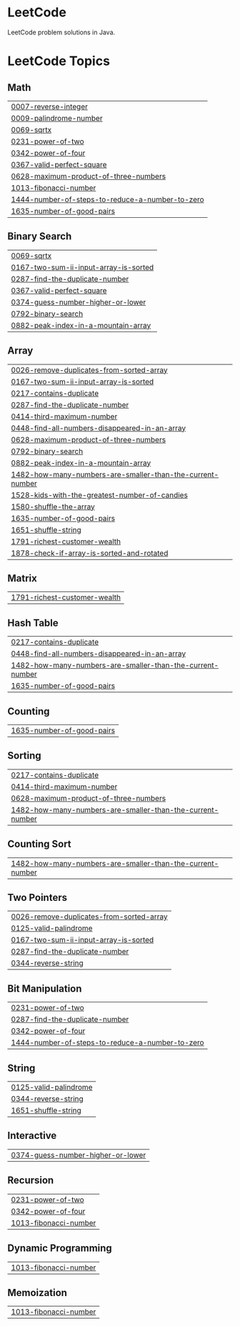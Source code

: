 # LeetCode
LeetCode problem solutions in Java.

<!---LeetCode Topics Start-->
# LeetCode Topics
## Math
|  |
| ------- |
| [0007-reverse-integer](https://github.com/DevRajSinghHbtu/LeetCode/tree/master/0007-reverse-integer) |
| [0009-palindrome-number](https://github.com/DevRajSinghHbtu/LeetCode/tree/master/0009-palindrome-number) |
| [0069-sqrtx](https://github.com/DevRajSinghHbtu/LeetCode/tree/master/0069-sqrtx) |
| [0231-power-of-two](https://github.com/DevRajSinghHbtu/LeetCode/tree/master/0231-power-of-two) |
| [0342-power-of-four](https://github.com/DevRajSinghHbtu/LeetCode/tree/master/0342-power-of-four) |
| [0367-valid-perfect-square](https://github.com/DevRajSinghHbtu/LeetCode/tree/master/0367-valid-perfect-square) |
| [0628-maximum-product-of-three-numbers](https://github.com/DevRajSinghHbtu/LeetCode/tree/master/0628-maximum-product-of-three-numbers) |
| [1013-fibonacci-number](https://github.com/DevRajSinghHbtu/LeetCode/tree/master/1013-fibonacci-number) |
| [1444-number-of-steps-to-reduce-a-number-to-zero](https://github.com/DevRajSinghHbtu/LeetCode/tree/master/1444-number-of-steps-to-reduce-a-number-to-zero) |
| [1635-number-of-good-pairs](https://github.com/DevRajSinghHbtu/LeetCode/tree/master/1635-number-of-good-pairs) |
## Binary Search
|  |
| ------- |
| [0069-sqrtx](https://github.com/DevRajSinghHbtu/LeetCode/tree/master/0069-sqrtx) |
| [0167-two-sum-ii-input-array-is-sorted](https://github.com/DevRajSinghHbtu/LeetCode/tree/master/0167-two-sum-ii-input-array-is-sorted) |
| [0287-find-the-duplicate-number](https://github.com/DevRajSinghHbtu/LeetCode/tree/master/0287-find-the-duplicate-number) |
| [0367-valid-perfect-square](https://github.com/DevRajSinghHbtu/LeetCode/tree/master/0367-valid-perfect-square) |
| [0374-guess-number-higher-or-lower](https://github.com/DevRajSinghHbtu/LeetCode/tree/master/0374-guess-number-higher-or-lower) |
| [0792-binary-search](https://github.com/DevRajSinghHbtu/LeetCode/tree/master/0792-binary-search) |
| [0882-peak-index-in-a-mountain-array](https://github.com/DevRajSinghHbtu/LeetCode/tree/master/0882-peak-index-in-a-mountain-array) |
## Array
|  |
| ------- |
| [0026-remove-duplicates-from-sorted-array](https://github.com/DevRajSinghHbtu/LeetCode/tree/master/0026-remove-duplicates-from-sorted-array) |
| [0167-two-sum-ii-input-array-is-sorted](https://github.com/DevRajSinghHbtu/LeetCode/tree/master/0167-two-sum-ii-input-array-is-sorted) |
| [0217-contains-duplicate](https://github.com/DevRajSinghHbtu/LeetCode/tree/master/0217-contains-duplicate) |
| [0287-find-the-duplicate-number](https://github.com/DevRajSinghHbtu/LeetCode/tree/master/0287-find-the-duplicate-number) |
| [0414-third-maximum-number](https://github.com/DevRajSinghHbtu/LeetCode/tree/master/0414-third-maximum-number) |
| [0448-find-all-numbers-disappeared-in-an-array](https://github.com/DevRajSinghHbtu/LeetCode/tree/master/0448-find-all-numbers-disappeared-in-an-array) |
| [0628-maximum-product-of-three-numbers](https://github.com/DevRajSinghHbtu/LeetCode/tree/master/0628-maximum-product-of-three-numbers) |
| [0792-binary-search](https://github.com/DevRajSinghHbtu/LeetCode/tree/master/0792-binary-search) |
| [0882-peak-index-in-a-mountain-array](https://github.com/DevRajSinghHbtu/LeetCode/tree/master/0882-peak-index-in-a-mountain-array) |
| [1482-how-many-numbers-are-smaller-than-the-current-number](https://github.com/DevRajSinghHbtu/LeetCode/tree/master/1482-how-many-numbers-are-smaller-than-the-current-number) |
| [1528-kids-with-the-greatest-number-of-candies](https://github.com/DevRajSinghHbtu/LeetCode/tree/master/1528-kids-with-the-greatest-number-of-candies) |
| [1580-shuffle-the-array](https://github.com/DevRajSinghHbtu/LeetCode/tree/master/1580-shuffle-the-array) |
| [1635-number-of-good-pairs](https://github.com/DevRajSinghHbtu/LeetCode/tree/master/1635-number-of-good-pairs) |
| [1651-shuffle-string](https://github.com/DevRajSinghHbtu/LeetCode/tree/master/1651-shuffle-string) |
| [1791-richest-customer-wealth](https://github.com/DevRajSinghHbtu/LeetCode/tree/master/1791-richest-customer-wealth) |
| [1878-check-if-array-is-sorted-and-rotated](https://github.com/DevRajSinghHbtu/LeetCode/tree/master/1878-check-if-array-is-sorted-and-rotated) |
## Matrix
|  |
| ------- |
| [1791-richest-customer-wealth](https://github.com/DevRajSinghHbtu/LeetCode/tree/master/1791-richest-customer-wealth) |
## Hash Table
|  |
| ------- |
| [0217-contains-duplicate](https://github.com/DevRajSinghHbtu/LeetCode/tree/master/0217-contains-duplicate) |
| [0448-find-all-numbers-disappeared-in-an-array](https://github.com/DevRajSinghHbtu/LeetCode/tree/master/0448-find-all-numbers-disappeared-in-an-array) |
| [1482-how-many-numbers-are-smaller-than-the-current-number](https://github.com/DevRajSinghHbtu/LeetCode/tree/master/1482-how-many-numbers-are-smaller-than-the-current-number) |
| [1635-number-of-good-pairs](https://github.com/DevRajSinghHbtu/LeetCode/tree/master/1635-number-of-good-pairs) |
## Counting
|  |
| ------- |
| [1635-number-of-good-pairs](https://github.com/DevRajSinghHbtu/LeetCode/tree/master/1635-number-of-good-pairs) |
## Sorting
|  |
| ------- |
| [0217-contains-duplicate](https://github.com/DevRajSinghHbtu/LeetCode/tree/master/0217-contains-duplicate) |
| [0414-third-maximum-number](https://github.com/DevRajSinghHbtu/LeetCode/tree/master/0414-third-maximum-number) |
| [0628-maximum-product-of-three-numbers](https://github.com/DevRajSinghHbtu/LeetCode/tree/master/0628-maximum-product-of-three-numbers) |
| [1482-how-many-numbers-are-smaller-than-the-current-number](https://github.com/DevRajSinghHbtu/LeetCode/tree/master/1482-how-many-numbers-are-smaller-than-the-current-number) |
## Counting Sort
|  |
| ------- |
| [1482-how-many-numbers-are-smaller-than-the-current-number](https://github.com/DevRajSinghHbtu/LeetCode/tree/master/1482-how-many-numbers-are-smaller-than-the-current-number) |
## Two Pointers
|  |
| ------- |
| [0026-remove-duplicates-from-sorted-array](https://github.com/DevRajSinghHbtu/LeetCode/tree/master/0026-remove-duplicates-from-sorted-array) |
| [0125-valid-palindrome](https://github.com/DevRajSinghHbtu/LeetCode/tree/master/0125-valid-palindrome) |
| [0167-two-sum-ii-input-array-is-sorted](https://github.com/DevRajSinghHbtu/LeetCode/tree/master/0167-two-sum-ii-input-array-is-sorted) |
| [0287-find-the-duplicate-number](https://github.com/DevRajSinghHbtu/LeetCode/tree/master/0287-find-the-duplicate-number) |
| [0344-reverse-string](https://github.com/DevRajSinghHbtu/LeetCode/tree/master/0344-reverse-string) |
## Bit Manipulation
|  |
| ------- |
| [0231-power-of-two](https://github.com/DevRajSinghHbtu/LeetCode/tree/master/0231-power-of-two) |
| [0287-find-the-duplicate-number](https://github.com/DevRajSinghHbtu/LeetCode/tree/master/0287-find-the-duplicate-number) |
| [0342-power-of-four](https://github.com/DevRajSinghHbtu/LeetCode/tree/master/0342-power-of-four) |
| [1444-number-of-steps-to-reduce-a-number-to-zero](https://github.com/DevRajSinghHbtu/LeetCode/tree/master/1444-number-of-steps-to-reduce-a-number-to-zero) |
## String
|  |
| ------- |
| [0125-valid-palindrome](https://github.com/DevRajSinghHbtu/LeetCode/tree/master/0125-valid-palindrome) |
| [0344-reverse-string](https://github.com/DevRajSinghHbtu/LeetCode/tree/master/0344-reverse-string) |
| [1651-shuffle-string](https://github.com/DevRajSinghHbtu/LeetCode/tree/master/1651-shuffle-string) |
## Interactive
|  |
| ------- |
| [0374-guess-number-higher-or-lower](https://github.com/DevRajSinghHbtu/LeetCode/tree/master/0374-guess-number-higher-or-lower) |
## Recursion
|  |
| ------- |
| [0231-power-of-two](https://github.com/DevRajSinghHbtu/LeetCode/tree/master/0231-power-of-two) |
| [0342-power-of-four](https://github.com/DevRajSinghHbtu/LeetCode/tree/master/0342-power-of-four) |
| [1013-fibonacci-number](https://github.com/DevRajSinghHbtu/LeetCode/tree/master/1013-fibonacci-number) |
## Dynamic Programming
|  |
| ------- |
| [1013-fibonacci-number](https://github.com/DevRajSinghHbtu/LeetCode/tree/master/1013-fibonacci-number) |
## Memoization
|  |
| ------- |
| [1013-fibonacci-number](https://github.com/DevRajSinghHbtu/LeetCode/tree/master/1013-fibonacci-number) |
<!---LeetCode Topics End-->